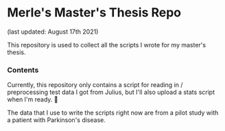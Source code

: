 # Merle's Master's Thesis Repo 
(last updated: August 17th 2021)

This repository is used to collect all the scripts I wrote for my master's thesis.

### Contents 
Currently, this repository only contains a script for reading in / preprocessing test data I got from Julius, but I'll also upload a stats script when I'm ready. :turtle:   

The data that I use to write the scripts right now are from a pilot study with a patient with Parkinson's disease.
